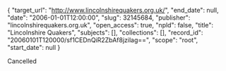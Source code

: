 {
  "target_url": "http://www.lincolnshirequakers.org.uk/", 
  "end_date": null, 
  "date": "2006-01-01T12:00:00", 
  "slug": 32145684, 
  "publisher": "lincolnshirequakers.org.uk", 
  "open_access": true, 
  "npld": false, 
  "title": "Lincolnshire Quakers", 
  "subjects": [], 
  "collections": [], 
  "record_id": "20060101T120000/sf1CEDnQiR2ZbAf8jzilag==", 
  "scope": "root", 
  "start_date": null
}

Cancelled